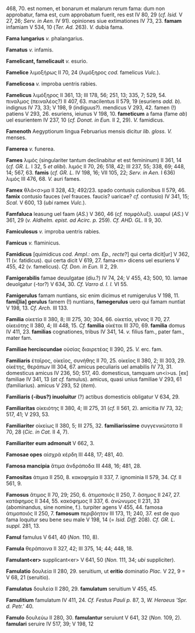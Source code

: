 468, 70. est nomen, et bonarum et malarum rerum fama: dum non
approbatur, fama est, cum approbatum fuerit, res est IV 80, 29 (*cf.*
*Isid.* V 27, 26; *Serv. in Aen.* IV 91). opiniones siue extimationes
IV 73, 23. **famam** infamiam V 534, 10 (*Ter. Ad.* 263). *V.* dubia
fama.

**Fama lungarius** *v.* phalangarius.

**Famatus** *v.* infamis.

**Famelicant, famelicauit** *v.* esurio.

**Famelice** λιμοξήρως II 70, 24 (λιμόξηρος *cod.* famelicus *Vulc.*).

**Famelicosa** *v.* improba uentris rabies.

**Famelicus** λιμόξηρος II 361, 13; III 178, 56; 251, 13; 335, 7; 529,
54. πιναλμος (πειναλέος?) II 407, 63. macilentus II 579, 19 (esuriens
*add. b*). indignus IV 73, 33; V 198, 9 (indiguus?). mendicus V
293, 42. famen (!) patiens V 293, 26. esuriens, ieiunus V 198, 10.
**fameticum** a fama (fame *ab*) uel esurientem IV 237, 10 (*cf.*
*Donat. in Eun.* II 2, 29). *V.* famidicus.

**Famenoth** Aegyptiorum lingua Februarius mensis dicitur *lib. gloss.
V.* menses.

**Famerea** *v.* funerea.

**Fames** λιμός (singulariter tantum declinabitur et est femininum) II
361, 14 (*cf. GR. L.* I 32, 5 *et alibi*). λιμός II 70, 26; 518, 42;
III 237, 55; 338, 69; 448, 14; 567, 63. **famis** (*cf. GR. L.* IV
198, 16; VII 105, 22; *Serv. in Aen.* I 636) λιμός III 476, 68. *V.*
auri fames.

**Famex** θλά\<σ\>μα II 328, 43; 492/23. spado contusis culionibus II
579, 46. **famix** contusio fauces (*vel* frauces. faucis? uaricae?
*cf.* contusio) IV 341, 15; *Scal.* V 600, 13 (*ubi* ramex *Vulc.*).

**Famfaluca** leasung uel faam (*AS.*) V 360, 46 (*cf.* πομφόλυξ).
uuapul (*AS.*) V 361, 29 (*v. Aldhelm. epist. ad Acirc. p.* 259). *Cf.
AHD. GL.* II 9, 30.

**Famiculosus** *v.* improba uentris rabies.

**Famicus** *v.* flaminicus.

**Famidicus** [quimidicus *cod. Ampl.: om. Ep., recte*?] qui certa
dicit[ur] V 362, 11 (*v.* fatidicus). qui certa dicit V 619, 27.
fama\<m\> dicens uel esuriens V 455, 42 (*v.* famelicus). *Cf. Don. in
Eun.* II 2, 29.

**Famigerabilis** famae deuulgatae (diu.?) IV 74, 24; V 455, 43; 500,
10. lamae deuolgatur (-tor?) V 634, 30. *Cf. Varro d. l. l.* VI 55.

**Famigerulus** famam nuntians, sic enim dicimus et rumigerulus V 198,
11. **fami[lia] gerulus** famem (!) nuntians, **famegerulus** uero qui
famam nuntiat V 198, 13. *Cf. Arch.* III 133.

**Familia** οἰκετία II 380, 8; III 275, 30; 304, 66. οἰκετία, γένος II
70, 27. οἰκειότης II 380, 4; III 448, 15. *Cf.* **familia** οἰκέται III
370, 69. **familia** domus IV 411, 23. **familias** cognationes, tribus
IV 341, 14. *v.* filius fam., pater fam., mater fam.

**Familiae herciscundae** οὐσίας διαιρετέας II 390, 25. *V.* erc. fam.

**Familiaris** ἑταῖρος, οἰκεῖος, συνήθης II 70, 25. οἰκεῖος II 380, 2;
III 303, 29. οἰκέτης, θεράπων III 304, 67. amicus peculiaris uel
amabilis IV 73, 31. domesticus amicus IV 236, 50; 517, 40. domesticus,
tamquam un\<i\>us. [ex] familiae IV 341, 13 (*at cf.* famulus).
amicus, quasi unius familiae V 293, 61 (familiarius). amicus V 293, 52
(*item*).

**Familiaris (-ibus?) inuoluitur** (?) actibus domesticis obligatur
V 634, 29.

**Familiaritas** οἰκειότης II 380, 4; III 275, 31 (*cf.* II 561, 2).
amicitia IV 73, 32; 517, 41; V 293, 53.

**Familiariter** οἰκείως II 380, 5; III 275, 32. **familiarissime**
συγγενικώτατα II 70, 28 (*Cic. in Cat.* II 4, 7).

**Familiariter eum admonuit** V 662, 3.

**Famosae opes** αἰσχρὰ κέρδη III 448, 17; 481, 40.

**Famosa mancipia** ἄτιμα ἀνδράποδα III 448, 16; 481, 28.

**Famositas** ἀτιμια II 250, 8. κακοφημία II 337, 7. ignominia II 579,
34. *Cf.* II 561, 9.

**Famosus** ἄτιμος II 70, 29; 250, 6. ἀτιμοποιός II 250, 7. ἄσημος II
247, 27. κατάφημος II 344, 55. κακόφημος II 337, 6. ἀνώνυμος II 231, 33
(abominandus, sine nomine, f.). turpiter agens V 455, 44. famosa
ἀτιμοποιός II 250, 7. **famosum** περιβόητον III 173, 11; 240, 37. est
de quo fama loquitur seu bene seu male V 198, 14 (= *Isid. Diff.* 208).
*Cf. GR. L. suppl.* 281, 13.

**Famul** famulus V 641, 40 (*Non.* 110, 8).

**Famula** θεράπαινα II 327, 42; III 375, 14; 44; 448, 18.

**Famulant\<er\>** supplicant\<er\> V 641, 50 (*Non.* 111, 34; *ubi*
suppliciter).

**Famulatio** δουλεία II 280, 29. seruitium, ut **eritio** dominatio
*Plac.* V 22, 9 = V 68, 21 (seruitio).

**Famulatus** δουλεία II 280, 29. **famulatum** seruitium V 455, 45.

**Famulitium** famulatum IV 411, 24. *Cf. Festus Pauli p.* 87, 3, *W.
Heraeus 'Spr. d. Petr.'* 40.

**Famulo** δουλεύω II 280, 30. **famulantur** seruiunt V 641, 32 (*Non.*
109, 2). **famulari** seruire IV 517, 39; V 198, 12
